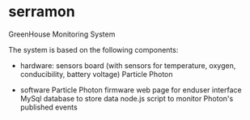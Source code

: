 # serramon
GreenHouse Monitoring System

The system is based on the following components:

- hardware:
    sensors board (with sensors for temperature, oxygen, conducibility, battery voltage)
    Particle Photon

- software
    Particle Photon firmware
    web page for enduser interface
    MySql database to store data
    node.js script to monitor Photon's published events



